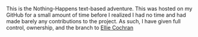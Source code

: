 This is the Nothing-Happens text-based adventure. This was hosted on my GitHub for a small amount of time before I realized I had no time and had made barely any contributions to the project. As such, I have given full control, ownership, and the branch to [Ellie Cochran](github.com/sintelligentdesign)
